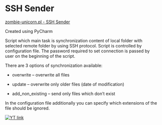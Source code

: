 # SSH Sender

[zombie-unicorn.pl - SSH Sender](http://zombie-unicorn.pl/projects-python-ssh-sender/)

Created using PyCharm

Script which main task is synchronization content of local folder with selected remote folder by using SSH protocol. Script is controlled by configuration file. The password required to set connection is passed by user on the beginning of the script.

There are 3 options of synchronization available:

* overwrite – overwrite all files

* update – overwrite only older files (date of modification)

* add_non_existing – send only files which don’t exist

In the configuration file additionally you can specify which extensions of the file should be ignored.

[![YT link](https://img.youtube.com/vi/tH9LEn2MPjQ/maxresdefault.jpg)](https://www.youtube.com/watch?v=tH9LEn2MPjQ)
